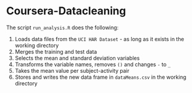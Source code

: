 # Coursera-Datacleaning

The script ```run_analysis.R``` does the following:

1. Loads data files from the ```UCI HAR Dataset``` - as long as it exists in the working directory
2. Merges the training and test data
3. Selects the mean and standard deviation variables
4. Transforms the variable names, removes ```()``` and changes ```-``` to ```_```
5. Takes the mean value per subject-activity pair
6. Stores and writes the new data frame in ```dataMeans.csv``` in the working directory


